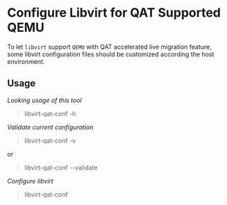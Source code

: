# Configure Libvirt for QAT Supported QEMU

To let `libvirt` support `QEMU` with QAT accelerated live migration feature,
some libvirt configuration files should be customized according the host
environment.

## Usage

*Looking usage of this tool*

>
> libvirt-qat-conf -h
>

*Validate current configuration*

>
> libvirt-qat-conf -v
>

or

>
> libvirt-qat-conf --validate
> 

*Configure libvirt*

>
> libvirt-qat-conf
> 

